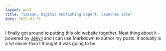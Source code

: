 ```yaml
---
layout: post
title: "Sassan, Digital Publishing Expert, launches site"
date: 2022-01-31
---
```


I finally got around to putting this old website together. Neat thing about it - powered by [Jekyll](http://jekyllrb.com) and I can use Markdown to author my posts. It actually is a lot easier than I thought it was going to be.
